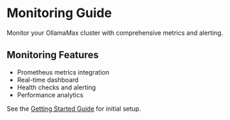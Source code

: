 # Monitoring Guide

Monitor your OllamaMax cluster with comprehensive metrics and alerting.

## Monitoring Features

- Prometheus metrics integration
- Real-time dashboard
- Health checks and alerting
- Performance analytics

See the [Getting Started Guide](./getting-started.md) for initial setup.